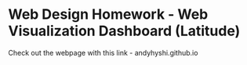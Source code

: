 # Web Design Homework - Web Visualization Dashboard (Latitude)

Check out the webpage with this link - andyhyshi.github.io
